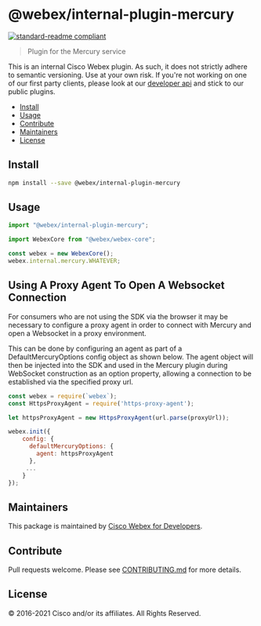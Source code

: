 # @webex/internal-plugin-mercury

[![standard-readme compliant](https://img.shields.io/badge/readme%20style-standard-brightgreen.svg?style=flat-square)](https://github.com/RichardLitt/standard-readme)

> Plugin for the Mercury service

This is an internal Cisco Webex plugin. As such, it does not strictly adhere to
semantic versioning. Use at your own risk. If you're not working on one of our
first party clients, please look at our
[developer api](https://developer.webex.com/) and stick to our public plugins.

- [Install](#install)
- [Usage](#usage)
- [Contribute](#contribute)
- [Maintainers](#maintainers)
- [License](#license)

## Install

```bash
npm install --save @webex/internal-plugin-mercury
```

## Usage

```js
import "@webex/internal-plugin-mercury";

import WebexCore from "@webex/webex-core";

const webex = new WebexCore();
webex.internal.mercury.WHATEVER;
```

## Using A Proxy Agent To Open A Websocket Connection

For consumers who are not using the SDK via the browser it may be necessary to
configure a proxy agent in order to connect with Mercury and open a Websocket in
a proxy environment.

This can be done by configuring an agent as part of a DefaultMercuryOptions
config object as shown below. The agent object will then be injected into the
SDK and used in the Mercury plugin during WebSocket construction as an option
property, allowing a connection to be established via the specified proxy url.

```js
const webex = require(`webex`);
const HttpsProxyAgent = require('https-proxy-agent');

let httpsProxyAgent = new HttpsProxyAgent(url.parse(proxyUrl));

webex.init({
	config: {
	  defaultMercuryOptions: {
		agent: httpsProxyAgent
	  },
	 ...
	}
});
```

## Maintainers

This package is maintained by
[Cisco Webex for Developers](https://developer.webex.com/).

## Contribute

Pull requests welcome. Please see
[CONTRIBUTING.md](https://github.com/webex/webex-js-sdk/blob/master/CONTRIBUTING.md)
for more details.

## License

© 2016-2021 Cisco and/or its affiliates. All Rights Reserved.
